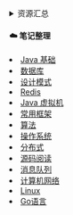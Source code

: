 <details> 
    <summary>资源汇总</summary>
    <a href="./resource/book.md">技术书籍</a> &nbsp;&nbsp;
    <a href="./resource/website.md">推荐网站</a> &nbsp;&nbsp;
</details>

#### :cloud: 笔记整理

<div>
  <li><a href="./notes/Java基础.md">Java 基础</a> </li>
  <li><a href="./notes/数据库.md">数据库</a></li>
  <li><a href="./notes/designPattern.md">设计模式</a></li>
  <li><a href="./notes/Redis.md">Redis</a></li>
  <li><a href="./notes/JVM.md">Java 虚拟机</a></li>
  <li><a href="./notes/framework.md">常用框架</a></li>
  <li><a href="./notes/数据结构&算法.md">算法</a></li>
  <li><a href="./notes/操作系统.md">操作系统</a></li>
  <li><a href="./notes/分布式.md">分布式</a></li>
  <li><a href="./notes/源码阅读.md">源码阅读</a></li>
  <li><a href="./notes/消息队列.md">消息队列</a></li>
  <li><a href="./notes/计算机网络.md">计算机网络</a></li>
  <li><a href="./notes/Linux.md">Linux</a></li>
  <li><a href="./notes/Go语言.md">Go语言</a></li>
</div>